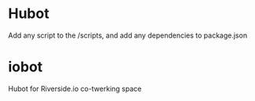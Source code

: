 # Hubot


Add any script to the /scripts, and add any dependencies to package.json

iobot
=====

Hubot for Riverside.io co-twerking space

